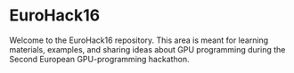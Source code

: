 # EuroHack16

Welcome to the EuroHack16 repository.   This area is meant for learning materials, examples, and sharing ideas about GPU programming during the Second European GPU-programming hackathon.
